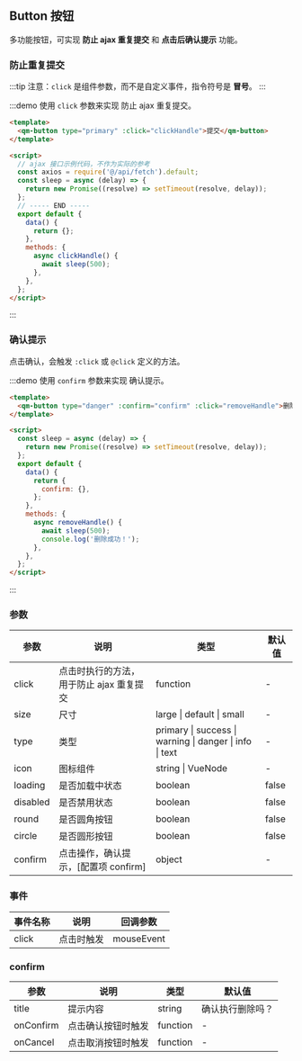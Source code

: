 ## Button 按钮

多功能按钮，可实现 **防止 ajax 重复提交** 和 **点击后确认提示** 功能。

### 防止重复提交

:::tip
注意：`click` 是组件参数，而不是自定义事件，指令符号是 **冒号**。
:::

:::demo 使用 `click` 参数来实现 防止 ajax 重复提交。

```html
<template>
  <qm-button type="primary" :click="clickHandle">提交</qm-button>
</template>

<script>
  // ajax 接口示例代码，不作为实际的参考
  const axios = require('@/api/fetch').default;
  const sleep = async (delay) => {
    return new Promise((resolve) => setTimeout(resolve, delay));
  };
  // ----- END -----
  export default {
    data() {
      return {};
    },
    methods: {
      async clickHandle() {
        await sleep(500);
      },
    },
  };
</script>
```

:::

### 确认提示

点击确认，会触发 `:click` 或 `@click` 定义的方法。

:::demo 使用 `confirm` 参数来实现 确认提示。

```html
<template>
  <qm-button type="danger" :confirm="confirm" :click="removeHandle">删除</qm-button>
</template>

<script>
  const sleep = async (delay) => {
    return new Promise((resolve) => setTimeout(resolve, delay));
  };
  export default {
    data() {
      return {
        confirm: {},
      };
    },
    methods: {
      async removeHandle() {
        await sleep(500);
        console.log('删除成功！');
      },
    },
  };
</script>
```

:::

### 参数

| 参数     | 说明                                     | 类型                                                    | 默认值 |
| -------- | ---------------------------------------- | ------------------------------------------------------- | ------ |
| click    | 点击时执行的方法，用于防止 ajax 重复提交 | function                                                | -      |
| size     | 尺寸                                     | large \| default \| small                               | -      |
| type     | 类型                                     | primary \| success \| warning \| danger \| info \| text | -      |
| icon     | 图标组件                                 | string \| VueNode                                       | -      |
| loading  | 是否加载中状态                           | boolean                                                 | false  |
| disabled | 是否禁用状态                             | boolean                                                 | false  |
| round    | 是否圆角按钮                             | boolean                                                 | false  |
| circle   | 是否圆形按钮                             | boolean                                                 | false  |
| confirm  | 点击操作，确认提示，[配置项 confirm]     | object                                                  | -      |

### 事件

| 事件名称 | 说明       | 回调参数   |
| -------- | ---------- | ---------- |
| click    | 点击时触发 | mouseEvent |

### confirm

| 参数      | 说明               | 类型     | 默认值           |
| --------- | ------------------ | -------- | ---------------- |
| title     | 提示内容           | string   | 确认执行删除吗？ |
| onConfirm | 点击确认按钮时触发 | function | -                |
| onCancel  | 点击取消按钮时触发 | function | -                |
